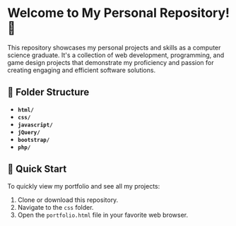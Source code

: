 # Welcome to My Personal Repository! 👋

This repository showcases my personal projects and skills as a computer science graduate. It's a collection of web development, programming, and game design projects that demonstrate my proficiency and passion for creating engaging and efficient software solutions.

## 📁 Folder Structure
- **`html/`**
- **`css/`**
- **`javascript/`**
- **`jQuery/`**
- **`bootstrap/`**
- **`php/`**

## 🚀 Quick Start

To quickly view my portfolio and see all my projects:

1. Clone or download this repository.
2. Navigate to the `css` folder.
3. Open the `portfolio.html` file in your favorite web browser.
